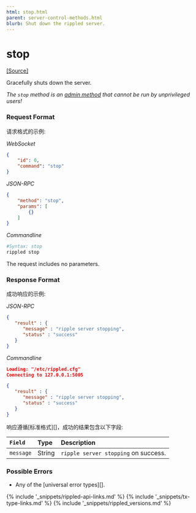 ```yaml
---
html: stop.html
parent: server-control-methods.html
blurb: Shut down the rippled server.
---
```

# stop
[[Source]](https://github.com/ripple/rippled/blob/master/src/ripple/rpc/handlers/Stop.cpp "Source")

Gracefully shuts down the server.

*The `stop` method is an [admin method](admin-rippled-methods.html) that cannot be run by unprivileged users!*

### Request Format
请求格式的示例:

<!-- MULTICODE_BLOCK_START -->

*WebSocket*

```json
{
    "id": 0,
    "command": "stop"
}
```

*JSON-RPC*

```json
{
    "method": "stop",
    "params": [
        {}
    ]
}
```

*Commandline*

```sh
#Syntax: stop
rippled stop
```

<!-- MULTICODE_BLOCK_END -->

The request includes no parameters.

### Response Format

成功响应的示例:

<!-- MULTICODE_BLOCK_START -->

*JSON-RPC*

```json
{
   "result" : {
      "message" : "ripple server stopping",
      "status" : "success"
   }
}
```

*Commandline*

```json
Loading: "/etc/rippled.cfg"
Connecting to 127.0.0.1:5005

{
   "result" : {
      "message" : "ripple server stopping",
      "status" : "success"
   }
}
```

<!-- MULTICODE_BLOCK_END -->

响应遵循[标准格式][]，成功的结果包含以下字段:

| `Field`   | Type   | Description                          |
|:----------|:-------|:-------------------------------------|
| `message` | String | `ripple server stopping` on success. |

### Possible Errors

* Any of the [universal error types][].

<!--{# common link defs #}-->
{% include '_snippets/rippled-api-links.md' %}
{% include '_snippets/tx-type-links.md' %}
{% include '_snippets/rippled_versions.md' %}
